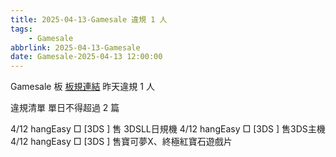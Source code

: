 ```yaml
---
title: 2025-04-13-Gamesale 違規 1 人
tags:
    - Gamesale
abbrlink: 2025-04-13-Gamesale
date: Gamesale-2025-04-13 12:00:00
---
```

Gamesale 板 [板規連結](https://www.ptt.cc/bbs/Gossiping/M.1637425085.A.07D.html)
昨天違規 1 人
<!-- more -->

違規清單
單日不得超過 2 篇

4/12 hangEasy □ [3DS ] 售 3DSLL日規機
4/12 hangEasy □ [3DS ] 售3DS主機
4/12 hangEasy □ [3DS ] 售寶可夢X、終極紅寶石遊戲片
